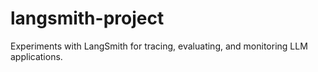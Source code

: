 # langsmith-project
Experiments with LangSmith for tracing, evaluating, and monitoring LLM applications.
